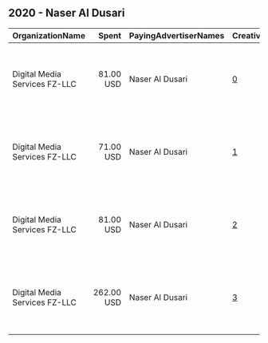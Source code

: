 ## 2020 - Naser Al Dusari 
|OrganizationName|Spent|PayingAdvertiserNames|CreativeUrls|Impressions|Genders|AgeBrackets|CountryCodes|BillingAddresses|CandidateBallotInformation|
|:---|---:|:---|:---|---:|:---|:---|:---|:---|:---|
|Digital Media Services FZ-LLC|81.00 USD|Naser Al Dusari|[0](https://www.snap.com/political-ads/asset/8b6045b507621dd3a5ffb8118128a98a1585c163a70c2cd5c6f4a9f00c810634?mediaType=mp4)|67,835||21+|kuwait|"Media City, Knowledge Village, Choueiri Group Building,Dubai ,251589 - Dubai - U.A.E,AE"||
|Digital Media Services FZ-LLC|71.00 USD|Naser Al Dusari|[1](https://www.snap.com/political-ads/asset/096f1290da57ea61f1793440577961f9e90e96ad5294cb4ff1e47645dd7c431a?mediaType=mp4)|59,469||21+|kuwait|"Media City, Knowledge Village, Choueiri Group Building,Dubai ,251589 - Dubai - U.A.E,AE"||
|Digital Media Services FZ-LLC|81.00 USD|Naser Al Dusari|[2](https://www.snap.com/political-ads/asset/e686cd18e140067c9eeb86197150b52797c5a085dbcca6f7ac9b2b36ad58f314?mediaType=mp4)|67,484||21+|kuwait|"Media City, Knowledge Village, Choueiri Group Building,Dubai ,251589 - Dubai - U.A.E,AE"||
|Digital Media Services FZ-LLC|262.00 USD|Naser Al Dusari|[3](https://www.snap.com/political-ads/asset/e26055cb8ff511e51172f0b477a2f9261101600875efe5ffa1cedb03ab700829?mediaType=png)|218,788||21+|kuwait|"Media City, Knowledge Village, Choueiri Group Building,Dubai ,251589 - Dubai - U.A.E,AE"||
